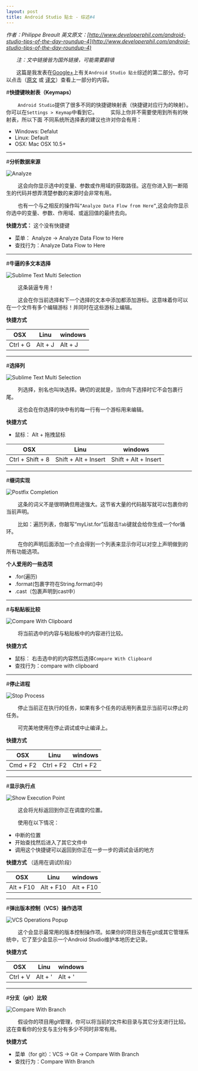 ```yaml
---
layout: post
title: Android Studio 贴士 - 综述#4
---
```

*作者：Philippe Breault  英文原文：[http://www.developerphil.com/android-studio-tips-of-the-day-roundup-4](http://www.developerphil.com/android-studio-tips-of-the-day-roundup-4)*

*&#160;&#160;&#160;&#160;&#160;&#160;&#160;注：文中链接皆为国外链接，可能需要翻墙*

&#160;&#160;&#160;&#160;&#160;&#160;&#160;这篇是我发表在[Google+](https://plus.google.com/+PhilippeBreault/)上有关`Android Studio 贴士`综述的第二部分。你可以点击（[原文](http://www.developerphil.com/android-studio-tips-of-the-day-roundup-1/) 或 [译文](http://jackie880823.github.io/2015/12/26/Android%20Studio%20Tips%20Of%20the%20Day%20-%20Roundup%20%231/)）查看上一部分的内容。


#**快捷键映射表（Keymaps）**

&#160;&#160;&#160;&#160;&#160;&#160;&#160;&#160;`Android Studio`提供了很多不同的快捷键映射表（快捷键对应行为的映射）。你可以在`Settings > Keymap`中看到它。
&#160;&#160;&#160;&#160;&#160;&#160;&#160;&#160;实际上你并不需要使用到所有的映射表，所以下面
不同系统所选择表的建议也许对你会有用：

* Windows: Defalut
* Linux: Default
* OSX: Mac OSX 10.5+

---

#**分析数据来源**

![Analyze](https://github.com/Jackie880823/Jackie880823.github.io/blob/master/img/android-studio-tips-of-the-day-roundup-4/31-analyzedataflow.gif?raw=true)

&#160;&#160;&#160;&#160;&#160;&#160;&#160;&#160;这会向你显示选中的变量、参数或作用域的获取路径。这在你进入到一断陌生的代码并想弄清楚参数的来源时会非常有用。

&#160;&#160;&#160;&#160;&#160;&#160;&#160;&#160;也有一个与之相反的操作叫`“Analyze Data Flow from Here”`,这会向你显示你选中的变量、参数、作用域、或返回值的最终去向。

**快捷方式：** 这个没有快捷键

* 菜单： Analyze → Analyze Data Flow to Here
* 查找行为：Analyze Data Flow to Here

---

#**牛逼的多文本选择**

![Sublime Text Multi Selection](https://github.com/Jackie880823/Jackie880823.github.io/blob/master/img/android-studio-tips-of-the-day-roundup-4/32-multiselection.gif?raw=true)

&#160;&#160;&#160;&#160;&#160;&#160;&#160;&#160;这条装逼专用！

&#160;&#160;&#160;&#160;&#160;&#160;&#160;&#160;这会在你当前选择和下一个选择的文本中添加都添加游标。这意味着你可以在一个文件有多个编辑游标！并同时在这些游标上编辑。

**快捷方式**

|    OSX   |   Linu  | windows |
|----------|---------|---------|
| Ctrl + G | Alt + J | Alt + J |

---

#**选择列**

![Sublime Text Multi Selection](https://github.com/Jackie880823/Jackie880823.github.io/blob/master/img/android-studio-tips-of-the-day-roundup-4/33-columnselection.gif?raw=true)

&#160;&#160;&#160;&#160;&#160;&#160;&#160;&#160;列选择，别名也叫块选择。确切的说就是，当你向下选择时它不会包裹行尾。

&#160;&#160;&#160;&#160;&#160;&#160;&#160;&#160;这也会在你选择的块中有的每一行有一个游标用来编辑。

**快捷方式**
* 鼠标： Alt + 拖拽鼠标

|    OSX   |   Linu  | windows |
|----------|---------|---------|
| Ctrl + Shift + 8 | Shift + Alt + Insert | Shift + Alt + Insert |

---

#**缀词实现**

![Postfix Completion](https://github.com/Jackie880823/Jackie880823.github.io/blob/master/img/android-studio-tips-of-the-day-roundup-4/33-postfixcompletion.gif?raw=true)

&#160;&#160;&#160;&#160;&#160;&#160;&#160;&#160;这条的词义不是很明确但用途强大。这节省大量的代码敲写就可以包裹你的当前声明。

&#160;&#160;&#160;&#160;&#160;&#160;&#160;&#160;比如：遍历列表，你敲写“myList.for”后敲击`Tab`键就会给你生成一个for循环。

&#160;&#160;&#160;&#160;&#160;&#160;&#160;&#160;在你的声明后面添加一个点会得到一个列表来显示你可以对空上声明做到的所有功能选项。

**个人爱用的一些选项**

* .for(遍历)
* .format(包裹字符在String.format()中)
* .cast（包裹声明到cast中）

---

#**与粘贴板比较**

![Compare With Clipboard](https://github.com/Jackie880823/Jackie880823.github.io/blob/master/img/android-studio-tips-of-the-day-roundup-4/34-comparewithclipboard.gif?raw=true)

&#160;&#160;&#160;&#160;&#160;&#160;&#160;&#160;将当前选中的内容与粘贴板中的内容进行比较。

**快捷方式**

* 鼠标： 右击选中的的内容然后选择`Compare With Clipboard`
* 查找行为：compare with clipboard

---

#**停止进程**

![Stop Process](https://github.com/Jackie880823/Jackie880823.github.io/blob/master/img/android-studio-tips-of-the-day-roundup-4/35-stoprocess.gif?raw=true)

&#160;&#160;&#160;&#160;&#160;&#160;&#160;&#160;停止当前正在执行的任务，如果有多个任务的话用列表显示当前可以停止的任务。

&#160;&#160;&#160;&#160;&#160;&#160;&#160;&#160;可完美地使用在停止调试或中止编译上。

**快捷方式**

|    OSX   |    Linu   |  windows  |
|----------|-----------|-----------|
| Cmd + F2 | Ctrl + F2 | Ctrl + F2 |

---

#**显示执行点**

![Show Execution Point](https://github.com/Jackie880823/Jackie880823.github.io/blob/master/img/android-studio-tips-of-the-day-roundup-4/36-executionpoint.gif?raw=true)

&#160;&#160;&#160;&#160;&#160;&#160;&#160;&#160;这会将光标返回到你正在调度的位置。

&#160;&#160;&#160;&#160;&#160;&#160;&#160;&#160;使用在以下情况：

* 中断的位置
* 开始查找然后进入了其它文件中
* 调用这个快捷键可以返回到你正在一步一步的调试会话的地方

**快捷方式** （适用在调试阶段）

|     OSX   |    Linu   |  windows  |
|-----------|-----------|-----------|
| Alt + F10 | Alt + F10 | Alt + F10 |

---

#**弹出版本控制（VCS）操作选项**

![VCS Operations Popup](https://github.com/Jackie880823/Jackie880823.github.io/blob/master/img/android-studio-tips-of-the-day-roundup-4/37-vcspopup.gif?raw=true)

&#160;&#160;&#160;&#160;&#160;&#160;&#160;&#160;这个会显示最常用的版本控制操作项。如果你的项目没有在git或其它管理系统中，它了至少会显示一个Android Studio维护本地历史记录。

**快捷方式**

|    OSX   |   Linu  | windows |
|----------|---------|---------|
| Ctrl + V | Alt + ' | Alt + ' |

---

#**分支（git）比较**

![Compare With Branch](https://github.com/Jackie880823/Jackie880823.github.io/blob/master/img/android-studio-tips-of-the-day-roundup-4/38-comparewithbranch.gif?raw=true)

&#160;&#160;&#160;&#160;&#160;&#160;&#160;&#160;假设你的项目用git管理，你可以将当前的文件和目录与其它分支进行比较。这在查看你的分支与主分有多少不同时非常有用。

**快捷方式**

* 菜单（for git）：VCS → Git → Compare With Branch
* 查找行为：Compare With Branch





























































